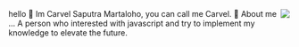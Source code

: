 <img src="https://github-readme-stats.vercel.app/api/top-langs/?username=carvelsaputra&hide=html,css,javascript&theme=merko" align="right"/>
hello 👋 
Im Carvel Saputra Martaloho, you can call me Carvel.
💬 About me ...
A person who interested with javascript and try to implement my knowledge to elevate the future. 



<!--
**carvelsaputra/carvelsaputra** is a ✨ _special_ ✨ repository because its `README.md` (this file) appears on your GitHub profile.

Here are some ideas to get you started:

- 🔭 I’m currently working on ...
- 🌱 I’m currently learning ...
- 👯 I’m looking to collaborate on ...
- 🤔 I’m looking for help with ...
- 💬 Ask me about ...
- 📫 How to reach me: ...
- 😄 Pronouns: ...
- ⚡ Fun fact: ...
-->
